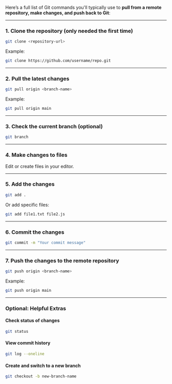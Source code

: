 Here’s a full list of Git commands you'll typically use to **pull from a remote repository, make changes, and push back to Git**:

---

### 1. Clone the repository (only needed the first time)

```bash
git clone <repository-url>
```

Example:

```bash
git clone https://github.com/username/repo.git
```

---

### 2. Pull the latest changes

```bash
git pull origin <branch-name>
```

Example:

```bash
git pull origin main
```

---

### 3. Check the current branch (optional)

```bash
git branch
```

---

### 4. Make changes to files

Edit or create files in your editor.

---

### 5. Add the changes

```bash
git add .
```

Or add specific files:

```bash
git add file1.txt file2.js
```

---

### 6. Commit the changes

```bash
git commit -m "Your commit message"
```

---

### 7. Push the changes to the remote repository

```bash
git push origin <branch-name>
```

Example:

```bash
git push origin main
```

---

### Optional: Helpful Extras

#### Check status of changes

```bash
git status
```

#### View commit history

```bash
git log --oneline
```

#### Create and switch to a new branch

```bash
git checkout -b new-branch-name
```
